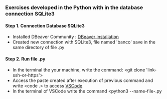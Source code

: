 ### Exercises developed in the Python with in the database connection SQLite3 

#### Step 1. Connection Database SQLite3

- Installed DBeaver Community : [DBeaver installation](https://dbeaver.io/download/)
- Created new connection with SQLite3, file named 'banco' save in the same directory of file .py

#### Step 2. Run file .py

- In the terminal the your machine, write the command: <git clone 'link-ssh-or-https'>
- Access the paste created after execution of previous command and write <code .> to access [VSCode](https://code.visualstudio.com/download)
- In the terminal of VSCode write the command <python3 --name-file-.py
